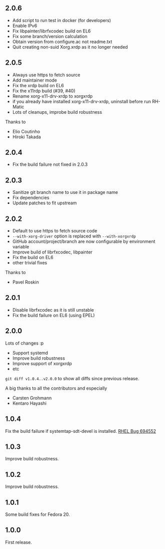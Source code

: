 2.0.6
-----
- Add script to run test in docker (for developers)
- Enable IPv6
- Fix libpainter/librfxcodec build on EL6
- Fix some branch/version calculation
- Obtain version from configure.ac not readme.txt
- Quit creating non-suid Xorg.xrdp as it no longer needed

2.0.5
-----
- Always use https to fetch source
- Add maintainer mode
- Fix the xrdp build on EL6
- Fix the x11rdp build (#39, #40)
- Rename xorg-x11-drv-xrdp to xorgxrdp
 - if you already have installed xorg-x11-drv-xrdp, uninstall before run RH-Matic
- Lots of cleanups, improbe build robustness

Thanks to
- Elio Coutinho
- Hiroki Takada

2.0.4
-----
- Fix the build failure not fixed in 2.0.3

2.0.3
-----
- Sanitize git branch name to use it in package name
- Fix dependencies
- Update patches to fit upstream

2.0.2
-----
- Default to use https to fetch source code
- `--with-xorg-driver` option is replaced with `--with-xorgxrdp`
- GitHub account/project/branch are now configurable by environment variable
- Improve build of librfxcodec, libpainter
- Fix the build on EL6
- other trivial fixes

Thanks to
- Pavel Roskin

2.0.1
-----
- Disable librfxcodec as it is still unstable
- Fix the build failure on EL6 (using EPEL)


2.0.0
-----
Lots of changes :p

- Support systemd
- Improve build robustness
- Improve support of xorgxrdp
- etc

`git diff v1.0.4..v2.0.0` to show all diffs since previous release.

A big thanks to all the contributors and especially
- Carsten Grohmann
- Kentaro Hayashi

1.0.4
-----
Fix the build failure if systemtap-sdt-devel is installed. [RHEL Bug 694552](https://bugzilla.redhat.com/show_bug.cgi?id=694552)

1.0.3
-----
Improve build robustness.

1.0.2
-----
Improve build robustness.

1.0.1
-----
Some build fixes for Fedora 20.

1.0.0
-----

First release.
